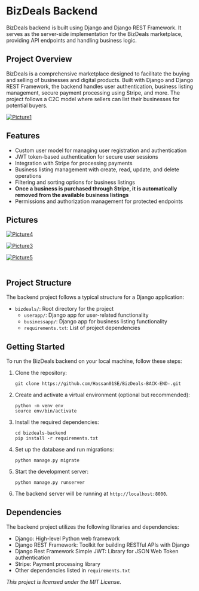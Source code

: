 <h1>BizDeals Backend</h1>

<p>BizDeals backend is built using Django and Django REST Framework. It serves as the server-side implementation for the BizDeals marketplace, providing API endpoints and handling business logic.</p>

<h2>Project Overview</h2>

<p>BizDeals is a comprehensive marketplace designed to facilitate the buying and selling of businesses and digital products. Built with Django and Django REST Framework, the backend handles user authentication, business listing management, secure payment processing using Stripe, and more. The project follows a C2C model where sellers can list their businesses for potential buyers.</p>

<a href="https://imgbb.com/"><img src="https://i.ibb.co/W3gK9rp/Picture1.png" alt="Picture1" border="0"></a>

<h2>Features</h2>

<ul>
  <li>Custom user model for managing user registration and authentication</li>
  <li>JWT token-based authentication for secure user sessions</li>
  <li>Integration with Stripe for processing payments</li>
  <li>Business listing management with create, read, update, and delete operations</li>
  <li>Filtering and sorting options for business listings</li>
  <li><strong>Once a business is purchased through Stripe, it is automatically removed from the available business listings</strong></li>
  <li>Permissions and authorization management for protected endpoints</li>
</ul>

<h2>Pictures</h2>

<div> 
<a href="https://ibb.co/hXFdHTg"><img src="https://i.ibb.co/hXFdHTg/Picture4.png" alt="Picture4" border="0"></a>

<a href="https://ibb.co/3knQ6qX"><img src="https://i.ibb.co/3knQ6qX/Picture3.png" alt="Picture3" border="0"></a>
  </div>
<div>
  <a href="https://ibb.co/6yMj83c"><img src="https://i.ibb.co/7SfsQwx/Picture5.png" alt="Picture5" border="0"></a><br /><a target='_blank' href='https://imgbb.com/'></a><br />
</div>

<h2>Project Structure</h2>

<p>The backend project follows a typical structure for a Django application:</p>

<ul>
  <li><code>bizdeals/</code>: Root directory for the project
    <ul>
      <li><code>userapp/</code>: Django app for user-related functionality</li>
      <li><code>businessapp/</code>: Django app for business listing functionality</li>
      <li><code>requirements.txt</code>: List of project dependencies</li>
    </ul>
  </li>
</ul>

<h2>Getting Started</h2>

<p>To run the BizDeals backend on your local machine, follow these steps:</p>

<ol>
  <li>Clone the repository:</li>

  <pre><code>git clone https://github.com/Hassan01SE/BizDeals-BACK-END-.git</code></pre>
   <li>Create and activate a virtual environment (optional but recommended):</li>

  <pre><code>python -m venv env
source env/bin/activate</code></pre>

  <li>Install the required dependencies:</li>

  <pre><code>cd bizdeals-backend
pip install -r requirements.txt</code></pre>

  <li>Set up the database and run migrations:</li>

  <pre><code>python manage.py migrate</code></pre>

  <li>Start the development server:</li>

  <pre><code>python manage.py runserver</code></pre>

  <li>The backend server will be running at <code>http://localhost:8000</code>.</li>
</ol>

<h2>Dependencies</h2>

<p>The backend project utilizes the following libraries and dependencies:</p>

<ul>
  <li>Django: High-level Python web framework</li>
  <li>Django REST Framework: Toolkit for building RESTful APIs with Django</li>
  <li>Django Rest Framework Simple JWT: Library for JSON Web Token authentication</li>
  <li>Stripe: Payment processing library</li>
  <li>Other dependencies listed in <code>requirements.txt</code></li>
</ul>

<p><em>This project is licensed under the MIT License.</em></p>
